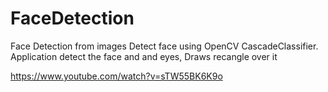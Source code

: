 # FaceDetection
Face Detection from images
Detect face using OpenCV CascadeClassifier. 
Application detect the face and and eyes, Draws recangle over it

https://www.youtube.com/watch?v=sTW55BK6K9o

